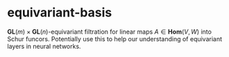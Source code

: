 # equivariant-basis
$\mathbf{GL}(m) \times \mathbf{GL}(n)$-equivariant filtration for linear maps $A \in \mathbf{Hom}(V, W)$ into Schur funcors. Potentially use this to help our understanding of equivariant layers in neural networks.  
